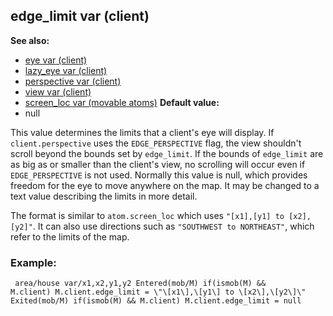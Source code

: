 ## edge_limit var (client)
**See also:**
*   [eye var (client)](/ref/client/var/eye.md) 
*   [lazy_eye var (client)](/ref/client/var/lazy_eye.md) 
*   [perspective var (client)](/ref/client/var/perspective.md) 
*   [view var (client)](/ref/client/var/view.md) 
*   [screen_loc var (movable atoms)](/ref/atom/movable/var/screen_loc.md) <!-- -->
**Default value:**
*   null


This value determines the limits that a client\'s eye will
display. If `client.perspective` uses the `EDGE_PERSPECTIVE` flag, the
view shouldn\'t scroll beyond the bounds set by `edge_limit`. If the
bounds of `edge_limit` are as big as or smaller than the client\'s view,
no scrolling will occur even if `EDGE_PERSPECTIVE` is not used. Normally
this value is null, which provides freedom for the eye to move anywhere
on the map. It may be changed to a text value describing the limits in
more detail. 

The format is similar to `atom.screen_loc` which
uses `"[x1],[y1] to [x2],[y2]"`. It can also use directions such as
`"SOUTHWEST to NORTHEAST"`, which refer to the limits of the map.
### Example:

```
 area/house var/x1,x2,y1,y2 Entered(mob/M) if(ismob(M) &&
M.client) M.client.edge_limit = \"\[x1\],\[y1\] to \[x2\],\[y2\]\"
Exited(mob/M) if(ismob(M) && M.client) M.client.edge_limit = null

```
